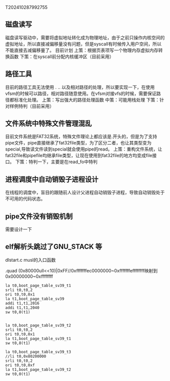 T202410287992755
## 磁盘读写
磁盘读写驱动中，需要将虚拟地址转化成为物理地址，由于之前只操作内核空间的虚拟地址，所以直接减偏移量没有问题，但是syscall有时候传入用户空间，所以不能直接去减偏移量了。
目前计划
上策：根据页表项写一个物理内存虚拟内存转换函数
下策：在syscall前分配内核缓冲区（目前采用）

## 路径工具
目前的路径工具无法使用 . .. 以及相对路径的处理，所以要实现一下，在使用vfsm的时候可以路径，相对路径随意使用。在vfsm对接vfs的时候，需要保证路径都标准化处理。
上策：写出强大的路径处理函数
中策：可能用栈处理
下策：针对样例特判（目前采用）

## 文件系统中特殊文件管理混乱
目前文件系统是FAT32系统，特殊文件理论上都应该是.开头的，但是为了支持pipe文件，pipe直接继承了fat32file类型，为了区分二者，也让其类型变为special,导致读文件读到special就会使用pipe的read。
上策：重构文件系统，让fat32file和pipefile均继承file类型，让现在使用到fat32file的地方均变成file接口。
下策：特判一下，主要是在read_fo中特判

## 进程调度中自动销毁子进程设计
在线程的调度中，盲目的跟随前人设计父进程自动销毁子进程，导致自动销毁处于不可用的代码状态。

## pipe文件没有销毁机制
需要设计一下


## elf解析头跳过了GNU_STACK 等


dlstart.c musl的入口函数

.quad (0x80000ull<<10)|0xFF//0xfffffffec0000000~0xfffffffeffffffff映射到0x00000000~0xffffffff

	la t0,boot_page_table_sv39_t1
	srli t0,t0,2
	ori t0,t0,0x1
	la t1,boot_page_table_sv39
	addi t1,t1,2016
	addi t1,t1,2040
	sw t0,0(t1)

	
	la t0,boot_page_table_sv39_t2
	srli t0,t0,2
	ori t0,t0,0x1
	la t1,boot_page_table_sv39_t1
	sw t0,8(t1)
	
	la t0,boot_page_table_sv39_t3
	//li t0,0x80200000
	srli t0,t0,2
	ori t0,t0,0xf
	la t1,boot_page_table_sv39_t2
	sw t0,0(t1)

